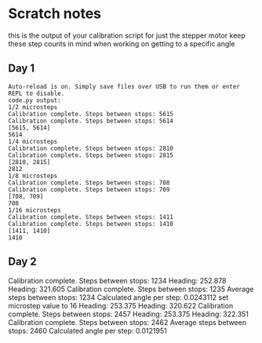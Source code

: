 # Scratch notes

this is the output of your calibration script for just the stepper motor
keep these step counts in mind when working on getting to a specific angle
## Day 1
```tty
Auto-reload is on. Simply save files over USB to run them or enter REPL to disable.
code.py output:
1/2 microsteps
Calibration complete. Steps between stops: 5615
Calibration complete. Steps between stops: 5614
[5615, 5614]
5614
1/4 microsteps
Calibration complete. Steps between stops: 2810
Calibration complete. Steps between stops: 2815
[2810, 2815]
2812
1/8 microsteps
Calibration complete. Steps between stops: 708
Calibration complete. Steps between stops: 709
[708, 709]
708
1/16 microsteps
Calibration complete. Steps between stops: 1411
Calibration complete. Steps between stops: 1410
[1411, 1410]
1410
```



## Day 2

Calibration complete. Steps between stops: 1234
Heading: 252.878
Heading: 321.605
Calibration complete. Steps between stops: 1235
Average steps between stops: 1234
Calculated angle per step: 0.0243112
set microstep value to 16
Heading: 253.375
Heading: 320.622
Calibration complete. Steps between stops: 2457
Heading: 253.375
Heading: 322.351
Calibration complete. Steps between stops: 2462
Average steps between stops: 2460
Calculated angle per step: 0.0121951